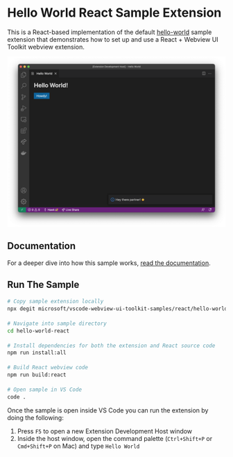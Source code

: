 # Hello World React Sample Extension

This is a React-based implementation of the default [hello-world](../default/hello-world) sample extension that demonstrates how to set up and use a React + Webview UI Toolkit webview extension.

![A screenshot of the sample extension.](./assets/helloworld-screenshot.png)

## Documentation

For a deeper dive into how this sample works, [read the documentation](./docs/react-toolkit-guide).

## Run The Sample

```bash
# Copy sample extension locally
npx degit microsoft/vscode-webview-ui-toolkit-samples/react/hello-world hello-world-react

# Navigate into sample directory
cd hello-world-react

# Install dependencies for both the extension and React source code
npm run install:all

# Build React webview code
npm run build:react

# Open sample in VS Code
code .
```

Once the sample is open inside VS Code you can run the extension by doing the following:

1. Press `F5` to open a new Extension Development Host window
2. Inside the host window, open the command palette (`Ctrl+Shift+P` or `Cmd+Shift+P` on Mac) and type `Hello World`
